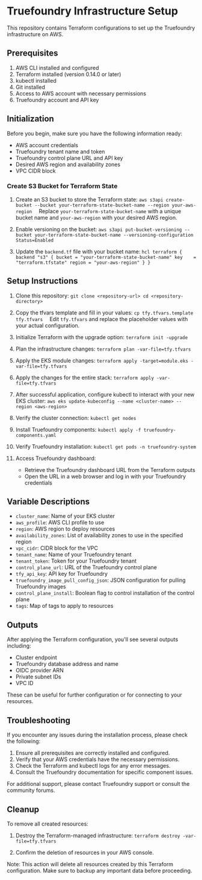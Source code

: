 # Truefoundry Infrastructure Setup

This repository contains Terraform configurations to set up the Truefoundry infrastructure on AWS.

## Prerequisites

1. AWS CLI installed and configured
2. Terraform installed (version 0.14.0 or later)
3. kubectl installed
4. Git installed
5. Access to AWS account with necessary permissions
6. Truefoundry account and API key

## Initialization

Before you begin, make sure you have the following information ready:

- AWS account credentials
- Truefoundry tenant name and token
- Truefoundry control plane URL and API key
- Desired AWS region and availability zones
- VPC CIDR block

### Create S3 Bucket for Terraform State

1. Create an S3 bucket to store the Terraform state:   ```
   aws s3api create-bucket --bucket your-terraform-state-bucket-name --region your-aws-region   ```
   Replace `your-terraform-state-bucket-name` with a unique bucket name and `your-aws-region` with your desired AWS region.

2. Enable versioning on the bucket:   ```
   aws s3api put-bucket-versioning --bucket your-terraform-state-bucket-name --versioning-configuration Status=Enabled   ```

3. Update the `backend.tf` file with your bucket name:   ```hcl
   terraform {
     backend "s3" {
       bucket = "your-terraform-state-bucket-name"
       key    = "terraform.tfstate"
       region = "your-aws-region"
     }
   }```

## Setup Instructions

1. Clone this repository:   ```
   git clone <repository-url>
   cd <repository-directory>   ```

2. Copy the tfvars template and fill in your values:   ```
   cp tfy.tfvars.template tfy.tfvars   ```
   Edit `tfy.tfvars` and replace the placeholder values with your actual configuration.

3. Initialize Terraform with the upgrade option:   ```
   terraform init -upgrade   ```

4. Plan the infrastructure changes:   ```
   terraform plan -var-file=tfy.tfvars   ```

5. Apply the EKS module changes:   ```
   terraform apply -target=module.eks -var-file=tfy.tfvars   ```

6. Apply the changes for the entire stack:   ```
   terraform apply -var-file=tfy.tfvars   ```

7. After successful application, configure kubectl to interact with your new EKS cluster:   ```
   aws eks update-kubeconfig --name <cluster-name> --region <aws-region>   ```

8. Verify the cluster connection:   ```
   kubectl get nodes   ```

9. Install Truefoundry components:   ```
   kubectl apply -f truefoundry-components.yaml   ```

10. Verify Truefoundry installation:    ```
    kubectl get pods -n truefoundry-system    ```

11. Access Truefoundry dashboard:
    - Retrieve the Truefoundry dashboard URL from the Terraform outputs
    - Open the URL in a web browser and log in with your Truefoundry credentials

## Variable Descriptions

- `cluster_name`: Name of your EKS cluster
- `aws_profile`: AWS CLI profile to use
- `region`: AWS region to deploy resources
- `availability_zones`: List of availability zones to use in the specified region
- `vpc_cidr`: CIDR block for the VPC
- `tenant_name`: Name of your Truefoundry tenant
- `tenant_token`: Token for your Truefoundry tenant
- `control_plane_url`: URL of the Truefoundry control plane
- `tfy_api_key`: API key for Truefoundry
- `truefoundry_image_pull_config_json`: JSON configuration for pulling Truefoundry images
- `control_plane_install`: Boolean flag to control installation of the control plane
- `tags`: Map of tags to apply to resources

## Outputs

After applying the Terraform configuration, you'll see several outputs including:

- Cluster endpoint
- Truefoundry database address and name
- OIDC provider ARN
- Private subnet IDs
- VPC ID

These can be useful for further configuration or for connecting to your resources.

## Troubleshooting

If you encounter any issues during the installation process, please check the following:

1. Ensure all prerequisites are correctly installed and configured.
2. Verify that your AWS credentials have the necessary permissions.
3. Check the Terraform and kubectl logs for any error messages.
4. Consult the Truefoundry documentation for specific component issues.

For additional support, please contact Truefoundry support or consult the community forums.

## Cleanup

To remove all created resources:

1. Destroy the Terraform-managed infrastructure:   ```
   terraform destroy -var-file=tfy.tfvars   ```

2. Confirm the deletion of resources in your AWS console.

Note: This action will delete all resources created by this Terraform configuration. Make sure to backup any important data before proceeding.

